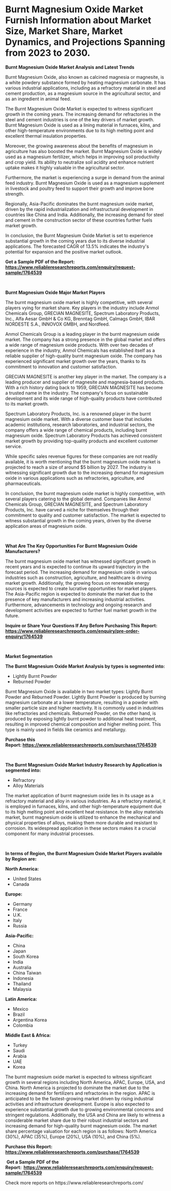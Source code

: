 <p><h1>Burnt Magnesium Oxide Market Furnish Information about Market Size, Market Share, Market Dynamics, and Projections Spanning from 2023 to 2030.</h1></p><p><strong>Burnt Magnesium Oxide Market Analysis and Latest Trends</strong></p>
<p><p>Burnt Magnesium Oxide, also known as calcined magnesia or magnesite, is a white powdery substance formed by heating magnesium carbonate. It has various industrial applications, including as a refractory material in steel and cement production, as a magnesium source in the agricultural sector, and as an ingredient in animal feed. </p><p>The Burnt Magnesium Oxide Market is expected to witness significant growth in the coming years. The increasing demand for refractories in the steel and cement industries is one of the key drivers of market growth. Burnt Magnesium Oxide is used as a lining material in furnaces, kilns, and other high-temperature environments due to its high melting point and excellent thermal insulation properties.</p><p>Moreover, the growing awareness about the benefits of magnesium in agriculture has also boosted the market. Burnt Magnesium Oxide is widely used as a magnesium fertilizer, which helps in improving soil productivity and crop yield. Its ability to neutralize soil acidity and enhance nutrient uptake makes it highly valuable in the agricultural sector.</p><p>Furthermore, the market is experiencing a surge in demand from the animal feed industry. Burnt Magnesium Oxide is used as a magnesium supplement in livestock and poultry feed to support their growth and improve bone strength.</p><p>Regionally, Asia-Pacific dominates the burnt magnesium oxide market, driven by the rapid industrialization and infrastructural development in countries like China and India. Additionally, the increasing demand for steel and cement in the construction sector of these countries further fuels market growth.</p><p>In conclusion, the Burnt Magnesium Oxide Market is set to experience substantial growth in the coming years due to its diverse industrial applications. The forecasted CAGR of 13.5% indicates the industry's potential for expansion and the positive market outlook.</p></p>
<p><strong>Get a Sample PDF of the Report:&nbsp; <a href="https://www.reliableresearchreports.com/enquiry/request-sample/1764539">https://www.reliableresearchreports.com/enquiry/request-sample/1764539</a></strong></p>
<p>&nbsp;</p>
<p><strong>Burnt Magnesium Oxide Major Market Players</strong></p>
<p><p>The burnt magnesium oxide market is highly competitive, with several players vying for market share. Key players in the industry include Anmol Chemicals Group, GRECIAN MAGNESITE, Spectrum Laboratory Products, Inc., Alfa Aesar GmbH & Co KG, Brenntag GmbH, Calmags GmbH, IBAR NORDESTE S.A., INNOVOX GMBH, and Nordfeed.</p><p>Anmol Chemicals Group is a leading player in the burnt magnesium oxide market. The company has a strong presence in the global market and offers a wide range of magnesium oxide products. With over two decades of experience in the industry, Anmol Chemicals has established itself as a reliable supplier of high-quality burnt magnesium oxide. The company has experienced significant market growth over the years, thanks to its commitment to innovation and customer satisfaction.</p><p>GRECIAN MAGNESITE is another key player in the market. The company is a leading producer and supplier of magnesite and magnesia-based products. With a rich history dating back to 1959, GRECIAN MAGNESITE has become a trusted name in the industry. The company's focus on sustainable development and its wide range of high-quality products have contributed to its market growth.</p><p>Spectrum Laboratory Products, Inc. is a renowned player in the burnt magnesium oxide market. With a diverse customer base that includes academic institutions, research laboratories, and industrial sectors, the company offers a wide range of chemical products, including burnt magnesium oxide. Spectrum Laboratory Products has achieved consistent market growth by providing top-quality products and excellent customer service.</p><p>While specific sales revenue figures for these companies are not readily available, it is worth mentioning that the burnt magnesium oxide market is projected to reach a size of around $5 billion by 2027. The industry is witnessing significant growth due to the increasing demand for magnesium oxide in various applications such as refractories, agriculture, and pharmaceuticals.</p><p>In conclusion, the burnt magnesium oxide market is highly competitive, with several players catering to the global demand. Companies like Anmol Chemicals Group, GRECIAN MAGNESITE, and Spectrum Laboratory Products, Inc. have carved a niche for themselves through their commitment to quality and customer satisfaction. The market is expected to witness substantial growth in the coming years, driven by the diverse application areas of magnesium oxide.</p></p>
<p>&nbsp;</p>
<p><strong>What Are The Key Opportunities For Burnt Magnesium Oxide Manufacturers?</strong></p>
<p><p>The burnt magnesium oxide market has witnessed significant growth in recent years and is expected to continue its upward trajectory in the forecast period. The increasing demand for magnesium oxide in various industries such as construction, agriculture, and healthcare is driving market growth. Additionally, the growing focus on renewable energy sources is expected to create lucrative opportunities for market players. The Asia-Pacific region is expected to dominate the market due to the presence of key manufacturers and increasing industrial activities. Furthermore, advancements in technology and ongoing research and development activities are expected to further fuel market growth in the future.</p></p>
<p><strong>Inquire or Share Your Questions If Any Before Purchasing This Report: <a href="https://www.reliableresearchreports.com/enquiry/pre-order-enquiry/1764539">https://www.reliableresearchreports.com/enquiry/pre-order-enquiry/1764539</a></strong></p>
<p>&nbsp;</p>
<p><strong>Market Segmentation</strong></p>
<p><strong>The Burnt Magnesium Oxide Market Analysis by types is segmented into:</strong></p>
<p><ul><li>Lightly Burnt Powder</li><li>Reburned Powder</li></ul></p>
<p><p>Burnt Magnesium Oxide is available in two market types: Lightly Burnt Powder and Reburned Powder. Lightly Burnt Powder is produced by burning magnesium carbonate at a lower temperature, resulting in a powder with smaller particle size and higher reactivity. It is commonly used in industries like refractories and chemicals. Reburned Powder, on the other hand, is produced by exposing lightly burnt powder to additional heat treatment, resulting in improved chemical composition and higher melting point. This type is mainly used in fields like ceramics and metallurgy.</p></p>
<p><strong>Purchase this Report:&nbsp;<a href="https://www.reliableresearchreports.com/purchase/1764539">https://www.reliableresearchreports.com/purchase/1764539</a></strong></p>
<p>&nbsp;</p>
<p><strong>The Burnt Magnesium Oxide Market Industry Research by Application is segmented into:</strong></p>
<p><ul><li>Refractory</li><li>Alloy Materials</li></ul></p>
<p><p>The market application of burnt magnesium oxide lies in its usage as a refractory material and alloy in various industries. As a refractory material, it is employed in furnaces, kilns, and other high-temperature equipment due to its high melting point and excellent heat resistance. In the alloy materials market, burnt magnesium oxide is utilized to enhance the mechanical and physical properties of alloys, making them more durable and resistant to corrosion. Its widespread application in these sectors makes it a crucial component for many industrial processes.</p></p>
<p>&nbsp;</p>
<p><strong>In terms of Region, the Burnt Magnesium Oxide Market Players available by Region are:</strong></p>
<p>
    <p> <strong> North America: </strong>
        <ul>
            <li>United States</li>
            <li>Canada</li>
        </ul>
        </p> 
    <p> <strong> Europe: </strong>
        <ul>
            <li>Germany</li>
            <li>France</li>
            <li>U.K.</li>
            <li>Italy</li>
            <li>Russia</li>
        </ul>
        </p> 
    <p> <strong> Asia-Pacific: </strong>
        <ul>
            <li>China</li>
            <li>Japan</li>
            <li>South Korea</li>
            <li>India</li>
            <li>Australia</li>
            <li>China Taiwan</li>
            <li>Indonesia</li>
            <li>Thailand</li>
            <li>Malaysia</li>
        </ul>
        </p> 
    <p> <strong> Latin America: </strong>
        <ul>
            <li>Mexico</li>
            <li>Brazil</li>
            <li>Argentina Korea</li>
            <li>Colombia</li>
        </ul>
        </p> 
    <p> <strong> Middle East & Africa: </strong>
        <ul>
            <li>Turkey</li>
            <li>Saudi</li>
            <li>Arabia</li>
            <li>UAE</li>
            <li>Korea</li>
        </ul>
    </p>
    </p>
<p><p>The burnt magnesium oxide market is expected to witness significant growth in several regions including North America, APAC, Europe, USA, and China. North America is projected to dominate the market due to the increasing demand for fertilizers and refractories in the region. APAC is anticipated to be the fastest-growing market driven by rising industrial activities and infrastructure development. Europe is also expected to experience substantial growth due to growing environmental concerns and stringent regulations. Additionally, the USA and China are likely to witness a considerable market share due to their robust industrial sectors and increasing demand for high-quality burnt magnesium oxide. The market share percentage valuation for each region is as follows: North America (30%), APAC (35%), Europe (20%), USA (10%), and China (5%).</p></p>
<p><strong>Purchase this Report: <a href="https://www.reliableresearchreports.com/purchase/1764539">https://www.reliableresearchreports.com/purchase/1764539</a></strong></p>
<p>&nbsp;<strong>Get a Sample PDF of the Report:&nbsp;&nbsp;<a href="https://www.reliableresearchreports.com/enquiry/request-sample/1764539">https://www.reliableresearchreports.com/enquiry/request-sample/1764539</a></strong></p>
<p><strong></strong></p>
<p>Check more reports on https://www.reliableresearchreports.com/</p>